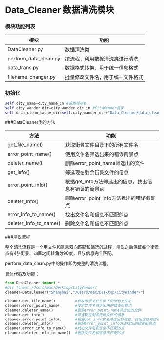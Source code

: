 # Data_Cleaner 数据清洗模块

### 模块功能列表

| 模块                    | 功能               |
| --------------------- | ---------------- |
| DataCleaner.py        | 数据清洗类            |
| perform_data_clean.py | 按流程、利用数据清洗类进行清洗  |
| data_trans.py         | 数据格式转换，用于统一信息格式  |
| filename_changer.py   | 批量修改文件名，用于统一文件格式 |

### 初始化

```python
self.city_name=city_name_in #设置城市名
self.city_wander_dir=city_wander_dir_in #CityWander目录
self.data_clean_cache_dir=self.city_wander_dir+"Data_Cleaner/data_clean_cache/" #清洗缓存目录
```

###DataCleaner类的方法

| 方法                     | 功能                             |
| ---------------------- | ------------------------------ |
| get_file_name()        | 获取街景文件目录下的所有文件名                |
| error_point_name()     | 使用文件名筛选出来的错误街景点                |
| deleter_name()         | 删除error_point_name筛选出的文件       |
| get_info()             | 筛选现在剩余街景文件的信息                  |
| error_point_info()     | 根据get_info方法筛选出的信息，找出信息有错误的街景点 |
| deleter_info()         | 删除error_point_info方法找出的错误街景点   |
| error_info_to_name()   | 找出文件名和信息不匹配的点                  |
| deleter_info_to_name() | 删除文件名和信息不匹配的点                  |

###清洗流程

整个清洗流程是一个用文件和信息双向匹配和筛选的过程，清洗之后保证每个街景点有4张街景、四面之间转角为90度，且与信息完全匹配。

perform_data_clean.py中的操作即为完整的清洗流程。

具体代码及功能：

```python
from DataCleaner import *
#dir format:/Users/mac/Desktop/CityWander/
cleaner=DataCleaner("Shanghai","/Users/mac/Desktop/CityWander/")

cleaner.get_file_name()			#获取街景文件目录下的所有文件名
cleaner.error_point_name()		#使用文件名筛选出来的错误街景点
cleaner.deleter_name()			#删除error_point_name筛选出的文件
cleaner.get_info()				#筛选现在剩余街景文件的信息
cleaner.error_point_info()		#根据get_info方法筛选出的信息，找出信息有错误的街景点
cleaner.deleter_info()			#删除error_point_info方法找出的错误街景点
cleaner.error_info_to_name()	#找出文件名和信息不匹配的点
cleaner.deleter_info_to_name() 	#删除文件名和信息不匹配的点

```






